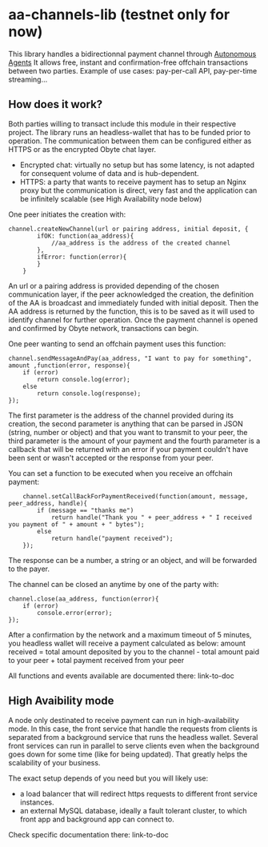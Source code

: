 # aa-channels-lib (testnet only for now)

This library handles a bidirectionnal payment channel through [Autonomous Agents](https://medium.com/obyte/introducing-autonomous-agents-6fe12fb12aa3)
It allows free, instant and confirmation-free offchain transactions between two parties.
Example of use cases: pay-per-call API, pay-per-time streaming...

## How does it work?

Both parties willing to transact include this module in their respective project. The library runs an headless-wallet that has to be funded prior to operation. 
The communication between them can be configured either as HTTPS or as the encrypted Obyte chat layer.
- Encrypted chat: virtually no setup but has some latency, is not adapted for consequent volume of data and is hub-dependent.
- HTTPS: a party that wants to receive payment has to setup an Nginx proxy but the communication is direct, very fast and the application can be infinitely scalable (see High Availability node below)

One peer initiates the creation with:
```
channel.createNewChannel(url or pairing address, initial deposit, {
		ifOK: function(aa_address){
			//aa_address is the address of the created channel
		},
		ifError: function(error){
		}
	}
```
An url or a pairing address is provided depending of the chosen communication layer, if the peer acknowledged the creation, the definition of the AA is broadcast and immediately funded with initial deposit. Then the AA address is returned by the function, this is to be saved as it will used to identify channel for further operation.
Once the payment channel is opened and confirmed by Obyte network, transactions can begin.

One peer wanting to send an offchain payment uses this function:

```
channel.sendMessageAndPay(aa_address, "I want to pay for something", amount ,function(error, response){
	if (error)
		return console.log(error);
	else
		return console.log(response);
});
```
The first parameter is the address of the channel provided during its creation, the second parameter is anything that can be parsed in JSON (string, number or object) and that you want to transmit to your peer, the third parameter is the amount of your payment and the fourth parameter is a callback that will be returned with an error if your payment couldn't have been sent or wasn't accepted or the response from your peer.

You can set a function to be executed when you receive an offchain payment:
```
	channel.setCallBackForPaymentReceived(function(amount, message, peer_address, handle){
		if (message == "thanks me")
			return handle("Thank you " + peer_address + " I received you payment of " + amount + " bytes");
		else
			return handle("payment received");
	});

```
The response can be a number, a string or an object, and will be forwarded to the payer.


The channel can be closed an anytime by one of the party with:
```
channel.close(aa_address, function(error){
	if (error)
		console.error(error);
});
```
After a confirmation by the network and a maximum timeout of 5 minutes, you headless wallet will receive a payment calculated as below:
amount received = total amount deposited by you to the channel - total amount paid to your peer + total payment received from your peer

All functions and events available are documented there: link-to-doc

## High Avaibility mode
A node only destinated to receive payment can run in high-availability mode. In this case, the front service that handle the requests from clients is separated from a background service that runs the headless wallet. Several front services can run in parallel to serve clients even when the background goes down for some time (like for being updated). That greatly helps the scalability of your business.

The exact setup depends of you need but you will likely use:
- a load balancer that will redirect https requests to different front service instances.
- an external MySQL database, ideally a fault tolerant cluster, to which front app and background app can connect to.

Check specific documentation there: link-to-doc
